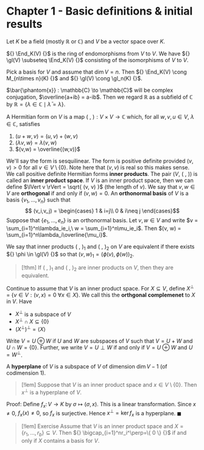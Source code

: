 # Chapter 1 - Basic definitions & initial results
Let $K$ be a field (mostly $\mathbb{R}$ or $\mathbb{C}$) and $V$ be a vector space over $K$.

${} \End_K(V) {}$ is the ring of endomorphisms from $V$ to $V$. We have ${} \gl(V) \subseteq \End_K(V) {}$ consisting of the isomorphisms of $V$ to $V$. 

Pick a basis for $V$ and assume that $\dim V=n$. Then ${} \End_K(V) \cong M_{n\times n}(K) {}$ and ${} \gl(V) \cong \gl_n(K) {}$.

$\bar{\phantom{x}} : \mathbb{C} \to \mathbb{C}$ will be complex conjugation, $\overline{a+ib} = a-ib$. Then we regard $\mathbb{R}$ as a subfield of $\mathbb{C}$ by ${} \mathbb{R} = \{ \lambda \in \mathbb{C} \mid \bar{\lambda} = \lambda \} {}$.

A Hermitian form on $V$ is a map $(\ ,\ ) : V\times V\to \mathbb{C}$ which, for all $w, v, u \in V,\ \lambda \in \mathbb{C}$, satisfies
1. $(u+w,v) = (u,v) + (w,v)$
2. $(\lambda v,w)= \lambda(v,w)$
3. $(v,w) = \overline{(w,v)}$

We'll say the form is sesquilinear. The form is positive definite provided $(v,v) > 0$ for all $v\in V\setminus \{ 0 \}$. Note here that $(v, v)$ is real so this makes sense. We call positive definite Hermitian forms **inner products**. The pair $(V,\ (\ ,\ ))$ is called an **inner product space**. If $V$ is an inner product space, then we can define $\lVert v \rVert = \sqrt{ (v, v) }$ (the length of $v$). We say that $v, w \in V$ are **orthogonal** if and only if $(v,w)=0$. An **orthonormal basis** of $V$ is a basis $\{ v_1,\dots,v_n \}$ such that $$ (v_i,v_j) = \begin{cases}
1 & i=j\\
0 & i\neq j
\end{cases}$$
Suppose that $\{ e_1,\dots,e_n \}$ is an orthonormal basis. Let $v,w\in V$ and write $v = \sum_{i=1}^n\lambda_ie_i,\ w = \sum_{i=1}^n\mu_ie_i$. Then $(v, w) = \sum_{i=1}^n\lambda_i\overline{\mu_i}$.

We say that inner products $(\ ,\ )_1$ and ${} ( \ ,\  )_2 {}$ on $V$ are equivalent if there exists ${} \phi \in \gl(V) {}$ so that $(v,w)_1 = (\phi(v),\phi(w))_2$.

>[!thm]
>If $(\ ,\ )_1$ and $(\ ,\ )_2$ are inner products on $V$, then they are equivalent.

Continue to assume that $V$ is an inner product space. For $X\subseteq V$, define $X^\perp$ = $\{ v\in V : (v,x)=0\ \forall x \in X \}$. We call this the **orthgonal complemenet** to $X$ in $V$. Have
- $X^\perp$ is a subspace of $V$
- $X^\perp \cap X \subseteq \{ 0 \}$
- $(X^\perp)^\perp = \left< X \right>$

Write $V=U\oplus W$ if $U$ and $W$ are subspaces of $V$ such that $V = U+W$ and $U\cap W=\{ 0 \}$. Further, we write $V=U\perp W$ if and only if $V = U\oplus W$ and $U = W^\perp$.

A **hyperplane** of $V$ is a subspace of $V$ of dimension $\dim V - 1$ (of codimension 1).

>[!lem]
>Suppose that $V$ is an inner product space and $x \in V\setminus \{ 0 \}$. Then $x^\perp$ is a hyperplane of $V$.

Proof:
Define ${} f_x\colon V\to K {}$ by $\sigma\mapsto(\sigma,x)$. This is a linear transformation. Since $x\neq0$, $f_x(x)\neq0$, so $f_x$ is surjective. Hence $x^\perp = \ker f_x$ is a hyperplane. $\blacksquare$

>[!lem] Exercise
>Assume that $V$ is an inner product space and $X=\{ r_1,\dots,r_b \} \subseteq V$. Then ${} \bigcap_{i=1}^nr_i^\perp=\{ 0 \} {}$ if and only if $X$ contains a basis for $V$.